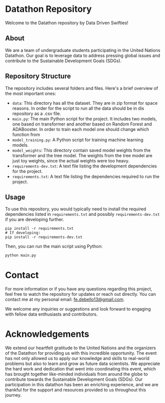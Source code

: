 # Datathon Repository

Welcome to the Datathon repository by Data Driven Swifties!

## About

We are a team of undergraduate students participating in the United Nations Datathon. Our goal is to leverage data to address pressing global issues and contribute to the Sustainable Development Goals (SDGs). 


## Repository Structure

The repository includes several folders and files. Here's a brief overview of the most important ones:

- `data`: This directory has all the dataset. They are in zip format for space reasons. In order for the script to run all the data should be in dis repository as a .csv file.
- `main.py`: The main Python script for the project. It includes two models, one based on transformer and another based on Random Forest and ADABooster. In order to train each model one should change which function from 
- `model_training.py`: A Python script for training machine learning models.
- `model_weights`: This directory contain saved model weights from the transformer and the tree model. The weights from the tree model are just toy weights, since the actual weights were too heavy.
- `requirements-dev.txt`: A text file listing the development dependencies for the project.
- `requirements.txt`: A text file listing the dependencies required to run the project.

## Usage

To use this repository, you would typically need to install the required dependencies listed in `requirements.txt` and possibly `requirements-dev.txt` if you are developing further.

```bashmight
pip install -r requirements.txt
# If developing:
pip install -r requirements-dev.txt
```

Then, you can run the main script using Python:

```bash
python main.py
```

# Contact

For more information or if you have any questions regarding this project, feel free to watch the repository for updates or reach out directly. You can contact me at my personal email: [fe.debello13@gmail.com](mailto:fe.debello13@gmail.com).

We welcome any inquiries or suggestions and look forward to engaging with fellow data enthusiasts and contributors.


# Acknowledgements

We extend our heartfelt gratitude to the United Nations and the organizers of the Datathon for providing us with this incredible opportunity. The event has not only allowed us to apply our knowledge and skills to real-world problems but also to learn and grow as future data scientists. We appreciate the hard work and dedication that went into coordinating this event, which has brought together like-minded individuals from around the globe to contribute towards the Sustainable Development Goals (SDGs). Our participation in this datathon has been an enriching experience, and we are thankful for the support and resources provided to us throughout this journey.
